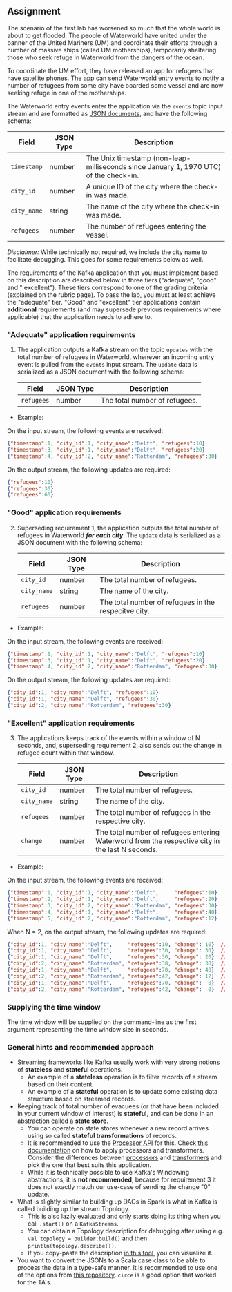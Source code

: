 ## Assignment

The scenario of the first lab has worsened so much that the whole world is about
to get flooded. The people of Waterworld have united under the banner of the
United Mariners (UM) and coordinate their efforts through a number of massive 
ships (called UM motherships), temporarily sheltering those who seek refuge in 
Waterworld from the dangers of the ocean.

To coordinate the UM effort, they have released an app for refugees that have
satellite phones. The app can send Waterworld entry events to notify a number of
refugees from some city have boarded some vessel and are now seeking refuge in
one of the motherships.

The Waterworld entry events enter the application via the `events` topic input
stream and are formatted as [JSON documents], and have the following schema:

| Field       | JSON Type | Description                                                                           |
| ----------- | --------- | ------------------------------------------------------------------------------------- |
| `timestamp` | number    | The Unix timestamp (non-leap-milliseconds since January 1, 1970 UTC) of the check-in. |
| `city_id`   | number    | A unique ID of the city where the check-in was made.                                  |
| `city_name` | string    | The name of the city where the check-in was made.                                     |
| `refugees`  | number    | The number of refugees entering the vessel.                                           |

*Disclaimer:* While technically not required, we include the city name to
facilitate debugging. This goes for some requirements below as well.

The requirements of the Kafka application that you must implement based on this
description are described below in three tiers ("adequate", "good" and "
excellent"). These tiers correspond to one of the grading criteria (explained on
the rubric page). To pass the lab, you must at least achieve the "adequate"
tier. "Good" and "excellent" tier applications contain **additional**
requirements (and may supersede previous requirements where applicable) that the
application needs to adhere to.

### "Adequate" application requirements

1. The application outputs a Kafka stream on the topic `updates` with the total
   number of refugees in Waterworld, whenever an incoming entry event is pulled
   from the `events` input stream. The `update` data is serialized as a JSON
   document with the following schema:
   
   | Field       | JSON Type | Description                   |
   | ----------- | --------- | ----------------------------- |
   | `refugees`  | number    | The total number of refugees. |

- Example:

On the input stream, the following events are received:
```json
{"timestamp":1, "city_id":1, "city_name":"Delft", "refugees":10}
{"timestamp":3, "city_id":1, "city_name":"Delft", "refugees":20}
{"timestamp":4, "city_id":2, "city_name":"Rotterdam", "refugees":30}
```
On the output stream, the following updates are required:
```json
{"refugees":10}
{"refugees":30}
{"refugees":60}
```

### "Good" application requirements

2. Superseding requirement 1, the application outputs the total number of
   refugees in Waterworld ***for each city***. The `update` data is serialized
   as a JSON document with the following schema:

   | Field       | JSON Type | Description                   | 
   | ----------- | --------- | ----------------------------- |
   | `city_id`   | number    | The total number of refugees. |
   | `city_name` | string    | The name of the city.         |
   | `refugees`  | number    | The total number of refugees in the respecitve city. |

- Example:

On the input stream, the following events are received:
```json
{"timestamp":1, "city_id":1, "city_name":"Delft", "refugees":10}
{"timestamp":3, "city_id":1, "city_name":"Delft", "refugees":20}
{"timestamp":4, "city_id":2, "city_name":"Rotterdam", "refugees":30}
```
On the output stream, the following updates are required:
```json
{"city_id":1, "city_name":"Delft", "refugees":10}
{"city_id":1, "city_name":"Delft", "refugees":30}
{"city_id":2, "city_name":"Rotterdam", "refugees":30}
```

### "Excellent" application requirements

3. The applications keeps track of the events within a window of N seconds, and,
   superseding requirement 2, also sends out the change in refugee count within 
   that window.
   
   | Field       | JSON Type | Description                                     | 
   | ----------- | --------- | ----------------------------------------------- |
   | `city_id`   | number    | The total number of refugees.                   |
   | `city_name` | string    | The name of the city.                           |
   | `refugees`  | number    | The total number of refugees in the respective city. |
   | `change`    | number    | The total number of refugees entering Waterworld from the respective city in the last N seconds. |

- Example:

On the input stream, the following events are received:
```json
{"timestamp":1, "city_id":1, "city_name":"Delft",     "refugees":10}
{"timestamp":2, "city_id":1, "city_name":"Delft",     "refugees":20}
{"timestamp":3, "city_id":2, "city_name":"Rotterdam", "refugees":30}
{"timestamp":4, "city_id":1, "city_name":"Delft",     "refugees":40}
{"timestamp":5, "city_id":2, "city_name":"Rotterdam", "refugees":12}
```

When N = 2, on the output stream, the following updates are required:
```json
{"city_id":1, "city_name":"Delft",     "refugees":10, "change": 10}  // At timestamp 1
{"city_id":1, "city_name":"Delft",     "refugees":30, "change": 30}  // At timestamp 2
{"city_id":1, "city_name":"Delft",     "refugees":30, "change": 20}  // At timestamp 3
{"city_id":2, "city_name":"Rotterdam", "refugees":30, "change": 30}  // At timestamp 3
{"city_id":1, "city_name":"Delft",     "refugees":70, "change": 40}  // At timestamp 4
{"city_id":2, "city_name":"Rotterdam", "refugees":42, "change": 12}  // At timestamp 5
{"city_id":1, "city_name":"Delft",     "refugees":70, "change":  0}  // At timestamp 6
{"city_id":2, "city_name":"Rotterdam", "refugees":42, "change":  0}  // At timestamp 7
```

### Supplying the time window

The time window will be supplied on the command-line as the first argument
representing the time window size in seconds.

### General hints and recommended approach

- Streaming frameworks like Kafka usually work with very strong notions of
  **stateless** and **stateful** operations.
    - An example of a **stateless** operation is to filter records of a stream
      based on their content.
    - An example of a **stateful** operation is to update some existing data
      structure based on streamed records.
- Keeping track of total number of evacuees (or that have been included in your
  current window of interest) is **stateful**, and can be done in an abstraction
  called a **state store**.
    - You can operate on state stores whenever a new record arrives using so
      called **stateful transformations** of records.
    - It is recommended to use the [Processor API] for this.
      Check [this documentation] on how to apply processors and transformers.
      Consider the differences between [processors] and [transformers] and pick
      the one that best suits this application.
    - While it is technically possible to use Kafka's Windowing abstractions, it
      is **not recommended**, because for requirement 3 it does not exactly
      match our use-case of sending the change "0" update.
- What is slightly similar to building up DAGs in Spark is what in Kafka is
  called building up the stream Topology.
    - This is also lazily evaluated and only starts doing its thing when you
      call
      `.start()` on a `KafkaStreams`.
    - You can obtain a Topology description for debugging after using e.g.
      `val topology = builder.build()` and then `println(topology.describe())`.
    - If you copy-paste the description [in this tool], you can visualize it.
- You want to convert the JSONs to a Scala case class to be able to process the
  data in a type-safe manner. It is recommended to use one of the options from
  [this repository]. `circe` is a good option that worked for the TA's.

[JSON documents]: https://en.wikipedia.org/wiki/JSON
[Processor API]: https://kafka.apache.org/26/documentation/streams/developer-guide/processor-api.html
[this documentation]: https://kafka.apache.org/26/documentation/streams/developer-guide/dsl-api.html#applying-processors-and-transformers-processor-api-integration
[processors]: https://kafka.apache.org/26/javadoc/org/apache/kafka/streams/kstream/KStream.html#process-org.apache.kafka.streams.processor.ProcessorSupplier-java.lang.String...-
[transformers]: https://kafka.apache.org/26/javadoc/org/apache/kafka/streams/kstream/KStream.html#transform-org.apache.kafka.streams.kstream.TransformerSupplier-java.lang.String...-
[in this tool]: https://zz85.github.io/kafka-streams-viz/
[this repository]: https://github.com/azhur/kafka-serde-scala